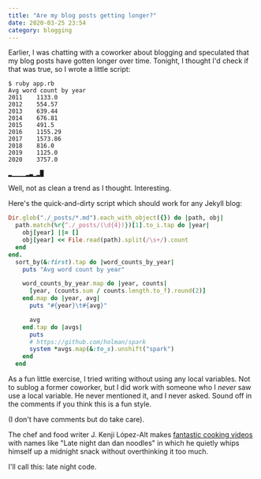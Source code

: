 ```yaml
---
title: "Are my blog posts getting longer?"
date: 2020-03-25 23:54
category: blogging
---
```


Earlier, I was chatting with a coworker about blogging and speculated that my blog posts have gotten longer over time.
Tonight, I thought I'd check if that was true, so I wrote a little script:

```
$ ruby app.rb
Avg word count by year
2011    1133.0
2012    554.57
2013    639.44
2014    676.81
2015    491.5
2016    1155.29
2017    1573.86
2018    816.0
2019    1125.0
2020    3757.0

▂▁▁▁▁▂▃▁▂█
```

Well, not as clean a trend as I thought.
Interesting.

Here's the quick-and-dirty script which should work for any Jekyll blog:

```ruby
Dir.glob("./_posts/*.md").each_with_object({}) do |path, obj|
  path.match(%r{^./_posts/(\d{4})})[1].to_i.tap do |year|
    obj[year] ||= []
    obj[year] << File.read(path).split(/\s+/).count
  end
end.
  sort_by(&:first).tap do |word_counts_by_year|
    puts "Avg word count by year"

    word_counts_by_year.map do |year, counts|
      [year, (counts.sum / counts.length.to_f).round(2)]
    end.map do |year, avg|
      puts "#{year}\t#{avg}"

      avg
    end.tap do |avgs|
      puts
      # https://github.com/holman/spark
      system *avgs.map(&:to_s).unshift("spark")
    end
  end
```

As a fun little exercise, I tried writing without using any local variables.
Not to sublog a former coworker, but I did work with someone who I _never_ saw use a local variable.
He never mentioned it, and I never asked.
Sound off in the comments if you think this is a fun style.

(I don't have comments but do take care).

The chef and food writer J. Kenji López-Alt makes [fantastic cooking videos] with names like "Late night dan dan noodles" in which he quietly whips himself up a midnight snack without overthinking it too much.

[fantastic cooking videos]: https://www.youtube.com/user/kenjialt/search?query=late+night

I'll call this: late night code.
